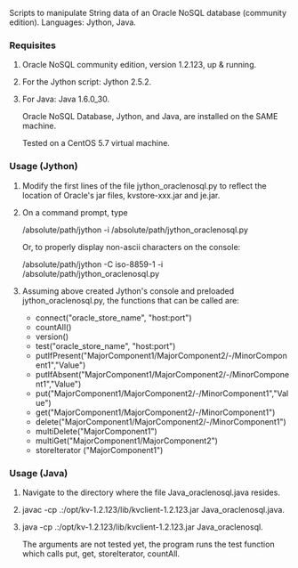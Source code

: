 Scripts to manipulate String data of an Oracle NoSQL database (community edition). Languages: Jython, Java.

### Requisites

1.  Oracle NoSQL community edition, version 1.2.123, up & running.
2.  For the Jython script: Jython 2.5.2.
3.  For Java: Java 1.6.0_30.

    Oracle NoSQL Database, Jython, and Java, are installed on the SAME machine.

    Tested on a CentOS 5.7 virtual machine.

### Usage (Jython)

1.  Modify the first lines of the file jython_oraclenosql.py to reflect
   the location of Oracle's jar files, kvstore-xxx.jar and je.jar.
2.  On a command prompt, type

    /absolute/path/jython -i /absolute/path/jython_oraclenosql.py
   
    Or, to properly display non-ascii characters on the console:

    /absolute/path/jython -C iso-8859-1 -i /absolute/path/jython_oraclenosql.py

3.  Assuming above created Jython's console and 
   preloaded jython_oraclenosql.py, the functions that can be called are:

    * connect("oracle_store_name", "host:port")
    * countAll()
    * version()
    * test("oracle_store_name", "host:port")
    * putIfPresent("MajorComponent1/MajorComponent2/-/MinorComponent1","Value")
    * putIfAbsent("MajorComponent1/MajorComponent2/-/MinorComponent1","Value")   
    * put("MajorComponent1/MajorComponent2/-/MinorComponent1","Value")
    * get("MajorComponent1/MajorComponent2/-/MinorComponent1")
    * delete("MajorComponent1/MajorComponent2/-/MinorComponent1")
    * multiDelete("MajorComponent1")
    * multiGet("MajorComponent1/MajorComponent2")
    * storeIterator ("MajorComponent1")

### Usage (Java)
1.  Navigate to the directory where the file Java_oraclenosql.java resides.
2.  javac -cp .:/opt/kv-1.2.123/lib/kvclient-1.2.123.jar Java_oraclenosql.java.
3.  java -cp .:/opt/kv-1.2.123/lib/kvclient-1.2.123.jar Java_oraclenosql.

    The arguments are not tested yet, the program runs the test function which calls put, get, storeIterator, countAll.

